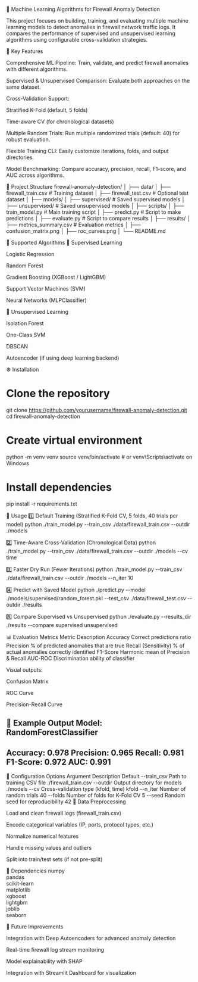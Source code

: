 🧠 Machine Learning Algorithms for Firewall Anomaly Detection

This project focuses on building, training, and evaluating multiple machine learning models to detect anomalies in firewall network traffic logs. It compares the performance of supervised and unsupervised learning algorithms using configurable cross-validation strategies.

🚀 Key Features

Comprehensive ML Pipeline: Train, validate, and predict firewall anomalies with different algorithms.

Supervised & Unsupervised Comparison: Evaluate both approaches on the same dataset.

Cross-Validation Support:

Stratified K-Fold (default, 5 folds)

Time-aware CV (for chronological datasets)

Multiple Random Trials: Run multiple randomized trials (default: 40) for robust evaluation.

Flexible Training CLI: Easily customize iterations, folds, and output directories.

Model Benchmarking: Compare accuracy, precision, recall, F1-score, and AUC across algorithms.

📁 Project Structure
firewall-anomaly-detection/
│
├── data/
│   ├── firewall_train.csv      # Training dataset
│   ├── firewall_test.csv       # Optional test dataset
│
├── models/
│   ├── supervised/             # Saved supervised models
│   ├── unsupervised/           # Saved unsupervised models
│
├── scripts/
│   ├── train_model.py          # Main training script
│   ├── predict.py              # Script to make predictions
│   ├── evaluate.py             # Script to compare results
│
├── results/
│   ├── metrics_summary.csv     # Evaluation metrics
│   ├── confusion_matrix.png
│   ├── roc_curves.png
│
└── README.md

🧩 Supported Algorithms
🔹 Supervised Learning

Logistic Regression

Random Forest

Gradient Boosting (XGBoost / LightGBM)

Support Vector Machines (SVM)

Neural Networks (MLPClassifier)

🔹 Unsupervised Learning

Isolation Forest

One-Class SVM

DBSCAN

Autoencoder (if using deep learning backend)

⚙️ Installation
# Clone the repository
git clone https://github.com/yourusername/firewall-anomaly-detection.git
cd firewall-anomaly-detection

# Create virtual environment
python -m venv venv
source venv/bin/activate  # or venv\Scripts\activate on Windows

# Install dependencies
pip install -r requirements.txt

🧪 Usage
1️⃣ Default Training (Stratified K-Fold CV, 5 folds, 40 trials per model)
python ./train_model.py --train_csv ./data/firewall_train.csv --outdir ./models

2️⃣ Time-Aware Cross-Validation (Chronological Data)
python ./train_model.py --train_csv ./data/firewall_train.csv --outdir ./models --cv time

3️⃣ Faster Dry Run (Fewer Iterations)
python ./train_model.py --train_csv ./data/firewall_train.csv --outdir ./models --n_iter 10

4️⃣ Predict with Saved Model
python ./predict.py --model ./models/supervised/random_forest.pkl --test_csv ./data/firewall_test.csv --outdir ./results

5️⃣ Compare Supervised vs Unsupervised
python ./evaluate.py --results_dir ./results --compare supervised unsupervised

📊 Evaluation Metrics
Metric	Description
Accuracy	Correct predictions ratio
Precision	% of predicted anomalies that are true
Recall (Sensitivity)	% of actual anomalies correctly identified
F1-Score	Harmonic mean of Precision & Recall
AUC-ROC	Discrimination ability of classifier

Visual outputs:

Confusion Matrix

ROC Curve

Precision-Recall Curve

🧠 Example Output
Model: RandomForestClassifier
---------------------------------------
Accuracy: 0.978
Precision: 0.965
Recall: 0.981
F1-Score: 0.972
AUC: 0.991
---------------------------------------

🧾 Configuration Options
Argument	Description	Default
--train_csv	Path to training CSV file	./firewall_train.csv
--outdir	Output directory for models	./models
--cv	Cross-validation type (kfold, time)	kfold
--n_iter	Number of random trials	40
--folds	Number of folds for K-Fold CV	5
--seed	Random seed for reproducibility	42
🧮 Data Preprocessing

Load and clean firewall logs (firewall_train.csv)

Encode categorical variables (IP, ports, protocol types, etc.)

Normalize numerical features

Handle missing values and outliers

Split into train/test sets (if not pre-split)

🧰 Dependencies
numpy  
pandas  
scikit-learn  
matplotlib  
xgboost  
lightgbm  
joblib  
seaborn  

🧩 Future Improvements

Integration with Deep Autoencoders for advanced anomaly detection

Real-time firewall log stream monitoring

Model explainability with SHAP

Integration with Streamlit Dashboard for visualization
